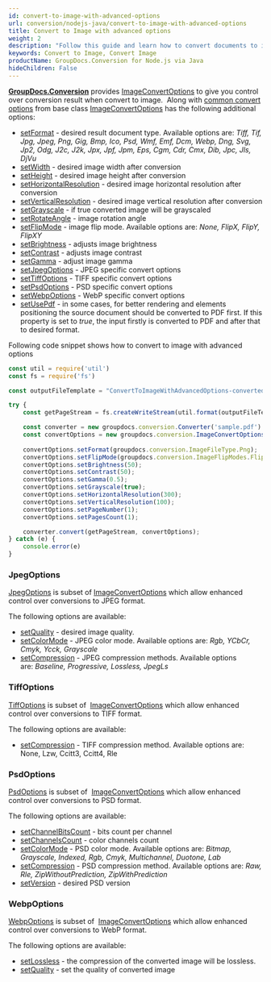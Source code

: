 ```yaml
---
id: convert-to-image-with-advanced-options
url: conversion/nodejs-java/convert-to-image-with-advanced-options
title: Convert to Image with advanced options
weight: 2
description: "Follow this guide and learn how to convert documents to image with height, width, resolution, brightness and other customizations using GroupDocs.Conversion for Node.js via Java."
keywords: Convert to Image, Convert Image
productName: GroupDocs.Conversion for Node.js via Java
hideChildren: False
---
```

[**GroupDocs.Conversion**](https://products.groupdocs.com/conversion/nodejs-java) provides [ImageConvertOptions](https://reference.groupdocs.com/java/conversion/com.groupdocs.conversion.options.convert/ImageConvertOptions) to give you control over conversion result when convert to image.  Along with [common convert options](https://reference.groupdocs.com/conversion/java/com.groupdocs.conversion.options.convert/ConvertOptions) from base class [ImageConvertOptions](https://reference.groupdocs.com/java/conversion/com.groupdocs.conversion.options.convert/ImageConvertOptions) has the following additional options:
*   [setFormat](https://reference.groupdocs.com/java/conversion/com.groupdocs.conversion.options.convert/ConvertOptions#setFormat(com.groupdocs.conversion.filetypes.FileType)) - desired result document type. Available options are: *Tiff, Tif, Jpg, Jpeg, Png, Gig, Bmp, Ico, Psd, Wmf, Emf, Dcm, Webp, Dng, Svg, Jp2, Odg, J2c, J2k, Jpx, Jpf, Jpm, Eps, Cgm, Cdr, Cmx, Dib, Jpc, Jls, DjVu*
*   [setWidth](https://reference.groupdocs.com/java/conversion/com.groupdocs.conversion.options.convert/ImageConvertOptions#setWidth(int)) -  desired image width after conversion
*   [setHeight](https://reference.groupdocs.com/java/conversion/com.groupdocs.conversion.options.convert/ImageConvertOptions#setHeight(int)) -  desired image height after conversion
*   [setHorizontalResolution](https://reference.groupdocs.com/java/conversion/com.groupdocs.conversion.options.convert/ImageConvertOptions#setHorizontalResolution(int)) -  desired image horizontal resolution after conversion
*   [setVerticalResolution](https://reference.groupdocs.com/java/conversion/com.groupdocs.conversion.options.convert/ImageConvertOptions#setVerticalResolution(int)) -  desired image vertical resolution after conversion
*   [setGrayscale](https://reference.groupdocs.com/java/conversion/com.groupdocs.conversion.options.convert/ImageConvertOptions#setGrayscale(boolean)) -  if true converted image will be grayscaled
*   [setRotateAngle](https://reference.groupdocs.com/conversion/java/com.groupdocs.conversion.options.convert/ImageConvertOptions#setRotateAngle(int)) -  image rotation angle
*   [setFlipMode](https://reference.groupdocs.com/java/conversion/com.groupdocs.conversion.options.convert/ImageConvertOptions#setFlipMode(com.groupdocs.conversion.options.convert.ImageFlipModes)) -  image flip mode. Available options are: *None, FlipX, FlipY, FlipXY*
*   [setBrightness](https://reference.groupdocs.com/java/conversion/com.groupdocs.conversion.options.convert/ImageConvertOptions#setBrightness(int)) -  adjusts image brightness
*   [setContrast](https://reference.groupdocs.com/java/conversion/com.groupdocs.conversion.options.convert/ImageConvertOptions#setContrast(int)) -  adjusts image contrast
*   [setGamma](https://reference.groupdocs.com/java/conversion/com.groupdocs.conversion.options.convert/ImageConvertOptions#setGamma(float)) -  adjust image gamma      
*   [setJpegOptions](https://reference.groupdocs.com/conversion/java/com.groupdocs.conversion.options.convert/ImageConvertOptions#setJpegOptions(com.groupdocs.conversion.options.convert.JpegOptions)) -  JPEG specific convert options
*   [setTiffOptions](https://reference.groupdocs.com/conversion/java/com.groupdocs.conversion.options.convert/ImageConvertOptions#setTiffOptions(com.groupdocs.conversion.options.convert.TiffOptions)) -  TIFF specific convert options
*   [setPsdOptions](https://reference.groupdocs.com/conversion/java/com.groupdocs.conversion.options.convert/ImageConvertOptions#setPsdOptions(com.groupdocs.conversion.options.convert.PsdOptions)) -  PSD specific convert options
*   [setWebpOptions](https://reference.groupdocs.com/conversion/java/com.groupdocs.conversion.options.convert/ImageConvertOptions#setWebpOptions(com.groupdocs.conversion.options.convert.WebpOptions)) - WebP specific convert options    
*   [setUsePdf](https://reference.groupdocs.com/java/conversion/com.groupdocs.conversion.options.convert/ImageConvertOptions#setUsePdf(boolean)) -  in some cases, for better rendering and elements positioning the source document should be converted to PDF first. If this property is set to *true*, the input firstly is converted to PDF and after that to desired format.

Following code snippet shows how to convert to image with advanced options

```js
const util = require('util')
const fs = require('fs')

const outputFileTemplate = "ConvertToImageWithAdvancedOptions-converted-page-%s.png"; 

try {
    const getPageStream = fs.createWriteStream(util.format(outputFileTemplate, 1))

    const converter = new groupdocs.conversion.Converter('sample.pdf')
    const convertOptions = new groupdocs.conversion.ImageConvertOptions();
    
    convertOptions.setFormat(groupdocs.conversion.ImageFileType.Png);
    convertOptions.setFlipMode(groupdocs.conversion.ImageFlipModes.FlipY);
    convertOptions.setBrightness(50);
    convertOptions.setContrast(50);
    convertOptions.setGamma(0.5);
    convertOptions.setGrayscale(true);
    convertOptions.setHorizontalResolution(300);
    convertOptions.setVerticalResolution(100);
    convertOptions.setPageNumber(1);
    convertOptions.setPagesCount(1);

    converter.convert(getPageStream, convertOptions);
} catch (e) {
    console.error(e)
}
```

### JpegOptions

[JpegOptions](https://reference.groupdocs.com/java/conversion/com.groupdocs.conversion.options.convert/JpegOptions) is subset of [ImageConvertOptions](https://reference.groupdocs.com/java/conversion/com.groupdocs.conversion.options.convert/ImageConvertOptions) which allow enhanced control over conversions to JPEG format. 

The following options are available:

*   [setQuality](https://reference.groupdocs.com/java/conversion/com.groupdocs.conversion.options.convert/JpegOptions#setQuality(int)) - desired image quality.
*   [setColorMode](https://reference.groupdocs.com/java/conversion/com.groupdocs.conversion.options.convert/JpegOptions#setColorMode(com.groupdocs.conversion.options.convert.JpgColorModes)) - JPEG color mode. Available options are: *Rgb, YCbCr, Cmyk, Ycck, Grayscale*
*   [setCompression](https://reference.groupdocs.com/java/conversion/com.groupdocs.conversion.options.convert/JpegOptions#setCompression(com.groupdocs.conversion.options.convert.JpgCompressionMethods)) - JPEG compression methods. Available options are: *Baseline, Progressive, Lossless, JpegLs*

### TiffOptions

[TiffOptions](https://reference.groupdocs.com/java/conversion/com.groupdocs.conversion.options.convert/TiffOptions) is subset of  [ImageConvertOptions](https://reference.groupdocs.com/java/conversion/com.groupdocs.conversion.options.convert/ImageConvertOptions) which allow enhanced control over conversions to TIFF format. 

The following options are available:

*   [setCompression](https://reference.groupdocs.com/java/conversion/com.groupdocs.conversion.options.convert/TiffOptions#setCompression(com.groupdocs.conversion.options.convert.TiffCompressionMethods)) - TIFF compression method. Available options are: None, Lzw, Ccitt3, Ccitt4, Rle

### PsdOptions

[PsdOptions](https://reference.groupdocs.com/java/conversion/com.groupdocs.conversion.options.convert/PsdOptions) is subset of  [ImageConvertOptions](https://reference.groupdocs.com/java/conversion/com.groupdocs.conversion.options.convert/ImageConvertOptions) which allow enhanced control over conversions to PSD format. 

The following options are available:

*   [setChannelBitsCount](https://reference.groupdocs.com/java/conversion/com.groupdocs.conversion.options.convert/PsdOptions#setChannelBitsCount(short)) - bits count per channel
*   [setChannelsCount](https://reference.groupdocs.com/java/conversion/com.groupdocs.conversion.options.convert/PsdOptions#setChannelsCount(short)) - color channels count
*   [setColorMode](https://reference.groupdocs.com/java/conversion/com.groupdocs.conversion.options.convert/PsdOptions#setColorMode(com.groupdocs.conversion.options.convert.PsdColorModes)) - PSD color mode. Available options are: *Bitmap, Grayscale, Indexed, Rgb, Cmyk, Multichannel, Duotone, Lab*
*   [setCompression](https://reference.groupdocs.com/java/conversion/com.groupdocs.conversion.options.convert/PsdOptions#setCompression(com.groupdocs.conversion.options.convert.PsdCompressionMethods)) - PSD compression method. Available options are: *Raw, Rle, ZipWithoutPrediction, ZipWithPrediction*
*   [setVersion](https://reference.groupdocs.com/java/conversion/com.groupdocs.conversion.options.convert/PsdOptions#setVersion(int)) - desired PSD version

### WebpOptions

[WebpOptions](https://reference.groupdocs.com/java/conversion/com.groupdocs.conversion.options.convert/WebpOptions) is subset of  [ImageConvertOptions](https://reference.groupdocs.com/java/conversion/com.groupdocs.conversion.options.convert/ImageConvertOptions) which allow enhanced control over conversions to WebP format. 

The following options are available:

*   [setLossless](https://reference.groupdocs.com/java/conversion/com.groupdocs.conversion.options.convert/WebpOptions#setLossless(boolean)) - the compression of the converted image will be lossless.
*   [setQuality](https://reference.groupdocs.com/java/conversion/com.groupdocs.conversion.options.convert/WebpOptions#setQuality(int)) - set the quality of converted image
